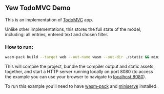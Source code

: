 ## Yew TodoMVC Demo

This is an implementation of [TodoMVC](http://todomvc.com/) app.

Unlike other implementations, this stores the full state of the model,
including: all entries, entered text and chosen filter.

### How to run:

```sh
wasm-pack build --target web --out-name wasm --out-dir ./static && miniserve ./static --index index.html
```
This will compile the project, bundle the compiler output and static assets together, and start a HTTP server running locally on port 8080 (to access the example you can use your browser to navigate to [localhost:8080](http://127.0.0.1:8080)).

To run this example you'll need to have [wasm-pack](https://github.com/rustwasm/wasm-pack) and [miniserve](https://github.com/svenstaro/miniserve) installed.
